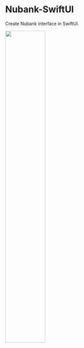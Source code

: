 # Nubank-SwiftUI
Create Nubank interface in SwiftUI.

<img src= "https://user-images.githubusercontent.com/15242786/212563838-681a203c-5e17-4bf7-b2a7-268157e11c01.png" width=50% height=50%>
